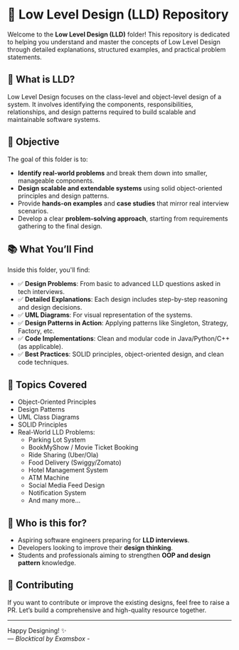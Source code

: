 # 🧱 Low Level Design (LLD) Repository

Welcome to the **Low Level Design (LLD)** folder! This repository is dedicated to helping you understand and master the concepts of Low Level Design through detailed explanations, structured examples, and practical problem statements.

## 📌 What is LLD?

Low Level Design focuses on the class-level and object-level design of a system. It involves identifying the components, responsibilities, relationships, and design patterns required to build scalable and maintainable software systems.

## 🎯 Objective

The goal of this folder is to:

- **Identify real-world problems** and break them down into smaller, manageable components.
- **Design scalable and extendable systems** using solid object-oriented principles and design patterns.
- Provide **hands-on examples** and **case studies** that mirror real interview scenarios.
- Develop a clear **problem-solving approach**, starting from requirements gathering to the final design.
  
## 📚 What You’ll Find

Inside this folder, you'll find:

- ✅ **Design Problems**: From basic to advanced LLD questions asked in tech interviews.
- ✅ **Detailed Explanations**: Each design includes step-by-step reasoning and design decisions.
- ✅ **UML Diagrams**: For visual representation of the systems.
- ✅ **Design Patterns in Action**: Applying patterns like Singleton, Strategy, Factory, etc.
- ✅ **Code Implementations**: Clean and modular code in Java/Python/C++ (as applicable).
- ✅ **Best Practices**: SOLID principles, object-oriented design, and clean code techniques.

## 🧩 Topics Covered

- Object-Oriented Principles
- Design Patterns
- UML Class Diagrams
- SOLID Principles
- Real-World LLD Problems:
  - Parking Lot System
  - BookMyShow / Movie Ticket Booking
  - Ride Sharing (Uber/Ola)
  - Food Delivery (Swiggy/Zomato)
  - Hotel Management System
  - ATM Machine
  - Social Media Feed Design
  - Notification System
  - And many more...

## 🧠 Who is this for?

- Aspiring software engineers preparing for **LLD interviews**.
- Developers looking to improve their **design thinking**.
- Students and professionals aiming to strengthen **OOP and design pattern** knowledge.

## 🤝 Contributing

If you want to contribute or improve the existing designs, feel free to raise a PR. Let’s build a comprehensive and high-quality resource together.

---

Happy Designing! ✨  
*— Blocktical by Examsbox -*

